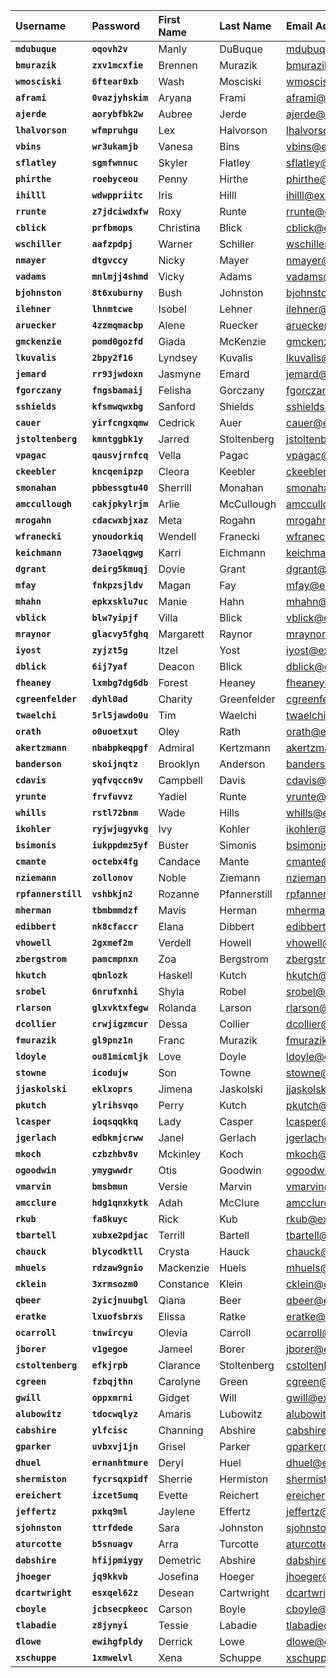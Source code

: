 | Username            | Password          | First Name   | Last Name    | Email Address             |
|:--------------------|:------------------|:-------------|:-------------|:--------------------------|
| **`mdubuque`**      | **`oqovh2v`**     | Manly        | DuBuque      | mdubuque@example.com      |
| **`bmurazik`**      | **`zxv1mcxfie`**  | Brennen      | Murazik      | bmurazik@example.com      |
| **`wmosciski`**     | **`6ftear0xb`**   | Wash         | Mosciski     | wmosciski@example.com     |
| **`aframi`**        | **`0vazjyhskim`** | Aryana       | Frami        | aframi@example.com        |
| **`ajerde`**        | **`aorybfbk2w`**  | Aubree       | Jerde        | ajerde@example.com        |
| **`lhalvorson`**    | **`wfmpruhgu`**   | Lex          | Halvorson    | lhalvorson@example.com    |
| **`vbins`**         | **`wr3ukamjb`**   | Vanesa       | Bins         | vbins@example.com         |
| **`sflatley`**      | **`sgmfwnnuc`**   | Skyler       | Flatley      | sflatley@example.com      |
| **`phirthe`**       | **`roebyceou`**   | Penny        | Hirthe       | phirthe@example.com       |
| **`ihilll`**        | **`wdwppriitc`**  | Iris         | Hilll        | ihilll@example.com        |
| **`rrunte`**        | **`z7jdciwdxfw`** | Roxy         | Runte        | rrunte@example.com        |
| **`cblick`**        | **`prfbmops`**    | Christina    | Blick        | cblick@example.com        |
| **`wschiller`**     | **`aafzpdpj`**    | Warner       | Schiller     | wschiller@example.com     |
| **`nmayer`**        | **`dtgvccy`**     | Nicky        | Mayer        | nmayer@example.com        |
| **`vadams`**        | **`mnlmjj4shmd`** | Vicky        | Adams        | vadams@example.com        |
| **`bjohnston`**     | **`8t6xuburny`**  | Bush         | Johnston     | bjohnston@example.com     |
| **`ilehner`**       | **`lhnmtcwe`**    | Isobel       | Lehner       | ilehner@example.com       |
| **`aruecker`**      | **`4zzmqmacbp`**  | Alene        | Ruecker      | aruecker@example.com      |
| **`gmckenzie`**     | **`pomd0gozfd`**  | Giada        | McKenzie     | gmckenzie@example.com     |
| **`lkuvalis`**      | **`2bpy2f16`**    | Lyndsey      | Kuvalis      | lkuvalis@example.com      |
| **`jemard`**        | **`rr93jwdoxn`**  | Jasmyne      | Emard        | jemard@example.com        |
| **`fgorczany`**     | **`fngsbamaij`**  | Felisha      | Gorczany     | fgorczany@example.com     |
| **`sshields`**      | **`kfsmwqwxbg`**  | Sanford      | Shields      | sshields@example.com      |
| **`cauer`**         | **`yirfcngxqmw`** | Cedrick      | Auer         | cauer@example.com         |
| **`jstoltenberg`**  | **`kmntggbk1y`**  | Jarred       | Stoltenberg  | jstoltenberg@example.com  |
| **`vpagac`**        | **`qausvjrnfcq`** | Vella        | Pagac        | vpagac@example.com        |
| **`ckeebler`**      | **`kncqenipzp`**  | Cleora       | Keebler      | ckeebler@example.com      |
| **`smonahan`**      | **`pbbessgtu40`** | Sherrill     | Monahan      | smonahan@example.com      |
| **`amccullough`**   | **`cakjpkylrjm`** | Arlie        | McCullough   | amccullough@example.com   |
| **`mrogahn`**       | **`cdacwxbjxaz`** | Meta         | Rogahn       | mrogahn@example.com       |
| **`wfranecki`**     | **`ynoudorkiq`**  | Wendell      | Franecki     | wfranecki@example.com     |
| **`keichmann`**     | **`73aoelqgwg`**  | Karri        | Eichmann     | keichmann@example.com     |
| **`dgrant`**        | **`deirg5kmuqj`** | Dovie        | Grant        | dgrant@example.com        |
| **`mfay`**          | **`fnkpzsjldv`**  | Magan        | Fay          | mfay@example.com          |
| **`mhahn`**         | **`epkxsklu7uc`** | Manie        | Hahn         | mhahn@example.com         |
| **`vblick`**        | **`blw7yipjf`**   | Villa        | Blick        | vblick@example.com        |
| **`mraynor`**       | **`glacvy5fghq`** | Margarett    | Raynor       | mraynor@example.com       |
| **`iyost`**         | **`zyjzt5g`**     | Itzel        | Yost         | iyost@example.com         |
| **`dblick`**        | **`6ij7yaf`**     | Deacon       | Blick        | dblick@example.com        |
| **`fheaney`**       | **`lxmbg7dg6db`** | Forest       | Heaney       | fheaney@example.com       |
| **`cgreenfelder`**  | **`dyhl0ad`**     | Charity      | Greenfelder  | cgreenfelder@example.com  |
| **`twaelchi`**      | **`5rl5jawdo0u`** | Tim          | Waelchi      | twaelchi@example.com      |
| **`orath`**         | **`o0uoetxut`**   | Oley         | Rath         | orath@example.com         |
| **`akertzmann`**    | **`nbabpkeqpgf`** | Admiral      | Kertzmann    | akertzmann@example.com    |
| **`banderson`**     | **`skoijnqtz`**   | Brooklyn     | Anderson     | banderson@example.com     |
| **`cdavis`**        | **`yqfvqccn9v`**  | Campbell     | Davis        | cdavis@example.com        |
| **`yrunte`**        | **`frvfuvvz`**    | Yadiel       | Runte        | yrunte@example.com        |
| **`whills`**        | **`rstl72bnm`**   | Wade         | Hills        | whills@example.com        |
| **`ikohler`**       | **`ryjwjugyvkg`** | Ivy          | Kohler       | ikohler@example.com       |
| **`bsimonis`**      | **`iukppdmz5yf`** | Buster       | Simonis      | bsimonis@example.com      |
| **`cmante`**        | **`octebx4fg`**   | Candace      | Mante        | cmante@example.com        |
| **`nziemann`**      | **`zollonov`**    | Noble        | Ziemann      | nziemann@example.com      |
| **`rpfannerstill`** | **`vshbkjn2`**    | Rozanne      | Pfannerstill | rpfannerstill@example.com |
| **`mherman`**       | **`tbmbmmdzf`**   | Mavis        | Herman       | mherman@example.com       |
| **`edibbert`**      | **`nk8cfaccr`**   | Elana        | Dibbert      | edibbert@example.com      |
| **`vhowell`**       | **`2gxmef2m`**    | Verdell      | Howell       | vhowell@example.com       |
| **`zbergstrom`**    | **`pamcmpnxn`**   | Zoa          | Bergstrom    | zbergstrom@example.com    |
| **`hkutch`**        | **`qbnlozk`**     | Haskell      | Kutch        | hkutch@example.com        |
| **`srobel`**        | **`6nrufxnhi`**   | Shyla        | Robel        | srobel@example.com        |
| **`rlarson`**       | **`glxvktxfegw`** | Rolanda      | Larson       | rlarson@example.com       |
| **`dcollier`**      | **`crwjigzmcur`** | Dessa        | Collier      | dcollier@example.com      |
| **`fmurazik`**      | **`gl9pnz1n`**    | Franc        | Murazik      | fmurazik@example.com      |
| **`ldoyle`**        | **`ou81micmljk`** | Love         | Doyle        | ldoyle@example.com        |
| **`stowne`**        | **`icodujw`**     | Son          | Towne        | stowne@example.com        |
| **`jjaskolski`**    | **`eklxoprs`**    | Jimena       | Jaskolski    | jjaskolski@example.com    |
| **`pkutch`**        | **`ylrihsvqo`**   | Perry        | Kutch        | pkutch@example.com        |
| **`lcasper`**       | **`ioqsqqkkq`**   | Lady         | Casper       | lcasper@example.com       |
| **`jgerlach`**      | **`edbkmjcrww`**  | Janel        | Gerlach      | jgerlach@example.com      |
| **`mkoch`**         | **`czbzhbv8v`**   | Mckinley     | Koch         | mkoch@example.com         |
| **`ogoodwin`**      | **`ymygwwdr`**    | Otis         | Goodwin      | ogoodwin@example.com      |
| **`vmarvin`**       | **`bmsbmun`**     | Versie       | Marvin       | vmarvin@example.com       |
| **`amcclure`**      | **`hdg1qnxkytk`** | Adah         | McClure      | amcclure@example.com      |
| **`rkub`**          | **`fa8kuyc`**     | Rick         | Kub          | rkub@example.com          |
| **`tbartell`**      | **`xubxe2pdjac`** | Terrill      | Bartell      | tbartell@example.com      |
| **`chauck`**        | **`blycodktll`**  | Crysta       | Hauck        | chauck@example.com        |
| **`mhuels`**        | **`rdzaw9gnio`**  | Mackenzie    | Huels        | mhuels@example.com        |
| **`cklein`**        | **`3xrmsozm0`**   | Constance    | Klein        | cklein@example.com        |
| **`qbeer`**         | **`2yicjnuubgl`** | Qiana        | Beer         | qbeer@example.com         |
| **`eratke`**        | **`lxuofsbrxs`**  | Elissa       | Ratke        | eratke@example.com        |
| **`ocarroll`**      | **`tnwircyu`**    | Olevia       | Carroll      | ocarroll@example.com      |
| **`jborer`**        | **`v1gegoe`**     | Jameel       | Borer        | jborer@example.com        |
| **`cstoltenberg`**  | **`efkjrpb`**     | Clarance     | Stoltenberg  | cstoltenberg@example.com  |
| **`cgreen`**        | **`fzbqjthn`**    | Carolyne     | Green        | cgreen@example.com        |
| **`gwill`**         | **`oppxmrni`**    | Gidget       | Will         | gwill@example.com         |
| **`alubowitz`**     | **`tdocwqlyz`**   | Amaris       | Lubowitz     | alubowitz@example.com     |
| **`cabshire`**      | **`ylfcisc`**     | Channing     | Abshire      | cabshire@example.com      |
| **`gparker`**       | **`uvbxvj1jn`**   | Grisel       | Parker       | gparker@example.com       |
| **`dhuel`**         | **`ernanhtmure`** | Deryl        | Huel         | dhuel@example.com         |
| **`shermiston`**    | **`fycrsqxpidf`** | Sherrie      | Hermiston    | shermiston@example.com    |
| **`ereichert`**     | **`izcet5umq`**   | Evette       | Reichert     | ereichert@example.com     |
| **`jeffertz`**      | **`pxkq9ml`**     | Jaylene      | Effertz      | jeffertz@example.com      |
| **`sjohnston`**     | **`ttrfdede`**    | Sara         | Johnston     | sjohnston@example.com     |
| **`aturcotte`**     | **`b5snuagv`**    | Arra         | Turcotte     | aturcotte@example.com     |
| **`dabshire`**      | **`hfijpmiygy`**  | Demetric     | Abshire      | dabshire@example.com      |
| **`jhoeger`**       | **`jq9kkvb`**     | Josefina     | Hoeger       | jhoeger@example.com       |
| **`dcartwright`**   | **`esxqel62z`**   | Desean       | Cartwright   | dcartwright@example.com   |
| **`cboyle`**        | **`jcbsecpkeoc`** | Carson       | Boyle        | cboyle@example.com        |
| **`tlabadie`**      | **`z8jynyi`**     | Tessie       | Labadie      | tlabadie@example.com      |
| **`dlowe`**         | **`ewihgfpldy`**  | Derrick      | Lowe         | dlowe@example.com         |
| **`xschuppe`**      | **`1xmwelvl`**    | Xena         | Schuppe      | xschuppe@example.com      |